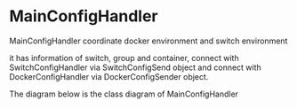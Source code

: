 # MainConfigHandler
MainConfigHandler coordinate docker environment and switch environment

it has information of switch, group and container, connect with SwitchConfigHandler via SwitchConfigSend object and connect with DockerConfigHandler via DockerConfigSender object.

The diagram below is the class diagram of MainConfigHandler
